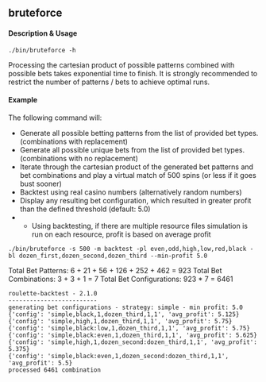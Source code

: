 bruteforce
----------

#### Description & Usage

`./bin/bruteforce -h`

Processing the cartesian product of possible patterns combined with possible bets takes exponential time to finish.
It is strongly recommended to restrict the number of patterns / bets to achieve optimal runs.

#### Example

The following command will:

* Generate all possible betting patterns from the list of provided bet types. (combinations with replacement)
* Generate all possible unique bets from the list of provided bet types. (combinations with no replacement)
* Iterate through the cartesian product of the generated bet patterns and bet combinations and play a virtual match of 500 spins (or less if it goes bust sooner)
* Backtest using real casino numbers (alternatively random numbers)
* Display any resulting bet configuration, which resulted in greater profit than the defined threshold (default: 5.0)
* * Using backtesting, if there are multiple resource files simulation is run on each resource, profit is based on average profit

```
./bin/bruteforce -s 500 -m backtest -pl even,odd,high,low,red,black -bl dozen_first,dozen_second,dozen_third --min-profit 5.0
```

Total Bet Patterns: 6 + 21 + 56 + 126 + 252 + 462 = 923
Total Bet Combinations: 3 + 3 + 1 = 7
Total Bet Configurations: 923 * 7 = 6461

```
roulette-backtest - 2.1.0
-------------------------
generating bet configurations - strategy: simple - min profit: 5.0
{'config': 'simple,black,1,dozen_third,1,1', 'avg_profit': 5.125}
{'config': 'simple,high,1,dozen_third,1,1', 'avg_profit': 5.75}
{'config': 'simple,black:low,1,dozen_third,1,1', 'avg_profit': 5.75}
{'config': 'simple,black:even,1,dozen_third,1,1', 'avg_profit': 5.625}
{'config': 'simple,high,1,dozen_second:dozen_third,1,1', 'avg_profit': 5.375}
{'config': 'simple,black:even,1,dozen_second:dozen_third,1,1', 'avg_profit': 5.5}
processed 6461 combination
```